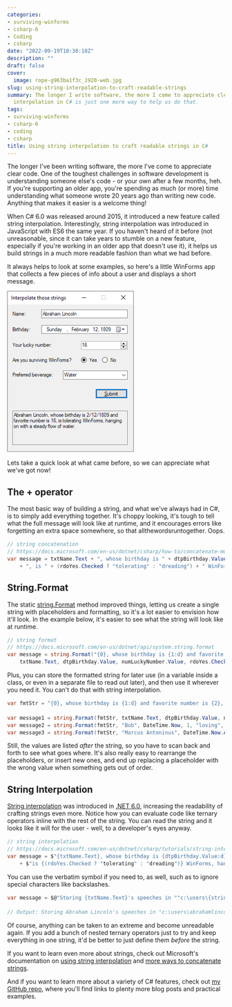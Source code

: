 ```yaml
---
categories:
- surviving-winforms
- csharp-6
- Coding
- csharp
date: "2022-09-19T10:30:18Z"
description: ""
draft: false
cover:
  image: rope-g963ba1f3c_1920-web.jpg
slug: using-string-interpolation-to-craft-readable-strings
summary: The longer I write software, the more I come to appreciate clear code. String
  interpolation in C# is just one more way to help us do that.
tags:
- surviving-winforms
- csharp-6
- coding
- csharp
title: Using string interpolation to craft readable strings in C#
---
```

The longer I've been writing software, the more I've come to appreciate clear code. One of the toughest challenges in software development is understanding someone else's code - or your own after a few months, heh. If you're supporting an older app, you're spending as much (or more) time understanding what someone wrote 20 years ago than writing new code. Anything that makes it easier is a welcome thing!

When C# 6.0 was released around 2015, it introduced a new feature called string interpolation. Interestingly, string interpolation was introduced in JavaScript with ES6 the same year. If you haven't heard of it before (not unreasonable, since it can take years to stumble on a new feature, especially if you're working in an older app that doesn't use it), it helps us build strings in a much more readable fashion than what we had before.

It always helps to look at some examples, so here's a little WinForms app that collects a few pieces of info about a user and displays a short message.

![](image-6.png)

Lets take a quick look at what came before, so we can appreciate what we've got now!

## The + operator

The most basic way of building a string, and what we've always had in C#, is to simply add everything together. It's choppy looking, it's tough to tell what the full message will look like at runtime, and it encourages errors like forgetting an extra space somewhere, so that allthewordsruntogether. Oops.

```c#
// string concatenation
// https://docs.microsoft.com/en-us/dotnet/csharp/how-to/concatenate-multiple-strings
var message = txtName.Text + ", whose birthday is " + dtpBirthday.Value.ToString("d") + " and favorite number is "+ numLuckyNumber.Value 
    + ", is " + (rdoYes.Checked ? "tolerating" : "dreading") + " WinForms, hanging on with a steady flow of " + cboBeverage.Text.ToLower() + ".";
```

## String.Format

The static [string.Format](https://docs.microsoft.com/en-us/dotnet/api/system.string.format) method improved things, letting us create a single string with placeholders and formatting, so it's a lot easier to envision how it'll look. In the example below, it's easier to see what the string will look like at runtime.

```c#
// string format
// https://docs.microsoft.com/en-us/dotnet/api/system.string.format
var message = string.Format("{0}, whose birthday is {1:d} and favorite number is {2}, is {3} WinForms, hanging on with a steady flow of {4}.",
    txtName.Text, dtpBirthday.Value, numLuckyNumber.Value, rdoYes.Checked ? "tolerating" : "dreading", cboBeverage.Text.ToLower());
```

Plus, you can store the formatted string for later use (in a variable inside a class, or even in a separate file to read out later), and then use it wherever you need it. You can't do that with string interpolation.

```c#
var fmtStr = "{0}, whose birthday is {1:d} and favorite number is {2}, is {3} WinForms, hanging on with a steady flow of {4}."

var message1 = string.Format(fmtStr, txtName.Text, dtpBirthday.Value, numLuckyNumber.Value, rdoYes.Checked ? "tolerating" : "dreading", cboBeverage.Text.ToLower());
var message2 = string.Format(fmtStr, "Bob", DateTime.Now, 1, "loving", "coffee");
var message3 = string.Format(fmtStr, "Marcus Antoninus", DateTime.Now.AddYears(-1900), 5, "unsure about", "wine");
```

Still, the values are listed _after_ the string, so you have to scan back and forth to see what goes where. It's also really easy to rearrange the placeholders, or insert new ones, and end up replacing a placeholder with the wrong value when something gets out of order.

## String Interpolation

[String interpolation](https://docs.microsoft.com/en-us/dotnet/csharp/tutorials/string-interpolation) was introduced in [.NET 6.0](https://docs.microsoft.com/en-us/dotnet/csharp/whats-new/csharp-version-history#c-version-60), increasing the readability of crafting strings even more. Notice how you can evaluate code like ternary operators inline with the rest of the string. You can read the string and it looks like it will for the user - well, to a developer's eyes anyway.

```c#
// string interpolation
// https://docs.microsoft.com/en-us/dotnet/csharp/tutorials/string-interpolation
var message = $"{txtName.Text}, whose birthday is {dtpBirthday.Value:d} and favorite number is {numLuckyNumber.Value}, "
    + $"is {(rdoYes.Checked ? "tolerating" : "dreading")} WinForms, hanging on with a steady flow of {cboBeverage.Text.ToLower()}.";
```

You can use the verbatim symbol if you need to, as well, such as to ignore special characters like backslashes.

```c#
var message = $@"Storing {txtName.Text}'s speeches in ""c:\users\{string.Join("", txtName.Text.Split(' ')).ToLower()}""";

// Output: Storing Abraham Lincoln's speeches in "c:\users\abrahamlincoln"
```

Of course, anything can be taken to an extreme and become unreadable again. If you add a bunch of nested ternary operators just to try and keep everything in one string, it'd be better to just define them _before_ the string.

If you want to learn even more about strings, check out Microsoft's documentation on [using string interpolation](https://docs.microsoft.com/en-us/dotnet/csharp/tutorials/exploration/interpolated-strings-local) and [more ways to concatenate strings](https://learn.microsoft.com/en-us/dotnet/csharp/how-to/concatenate-multiple-strings).

And if you want to learn more about a variety of C# features, check out [my GitHub repo](https://github.com/grantwinney/CSharpDotNetExamples), where you'll find links to plenty more blog posts and practical examples.
